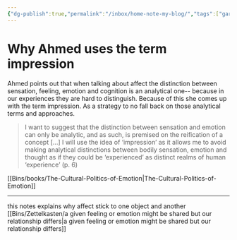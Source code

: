 ```yaml
---
{"dg-publish":true,"permalink":"/inbox/home-note-my-blog/","tags":["gardenEntry"],"created":"2025-07-07T21:29:15.482+02:00","updated":"2025-07-08T10:31:05.402+02:00"}
---
```



# Why Ahmed uses the term impression 


<div class="transclusion internal-embed is-loaded"><div class="markdown-embed">





Ahmed points out that when talking about affect the distinction between sensation, feeling, emotion and cognition is an analytical one-- because in our experiences they are hard to distinguish. Because of this she comes up with the term impression. As a strategy to no fall back on those analytical terms and approaches.

> I want to suggest that the distinction between sensation and emotion can only be analytic, and as such, is premised on the reification of a concept [...] I will use the idea of ‘impression’ as it allows me to avoid making analytical distinctions between bodily sensation, emotion and thought as if they could be ‘experienced’ as distinct realms of human ‘experience’ (p. 6)

[[Bins/books/The-Cultural-Politics-of-Emotion\|The-Cultural-Politics-of-Emotion]]

---
this notes explains why affect stick to one object and another [[Bins/Zettelkasten/a given feeling or emotion might be shared but our relationship differs\|a given feeling or emotion might be shared but our relationship differs]]




</div></div>
